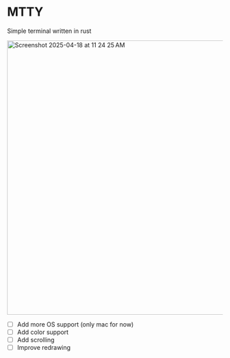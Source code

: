 # MTTY

Simple terminal written in rust

<img width="641" alt="Screenshot 2025-04-18 at 11 24 25 AM" src="https://github.com/user-attachments/assets/144fd779-024b-494d-8a2b-6ce307870a46" />


- [ ] Add more OS support (only mac for now)
- [ ] Add color support
- [ ] Add scrolling
- [ ] Improve redrawing
